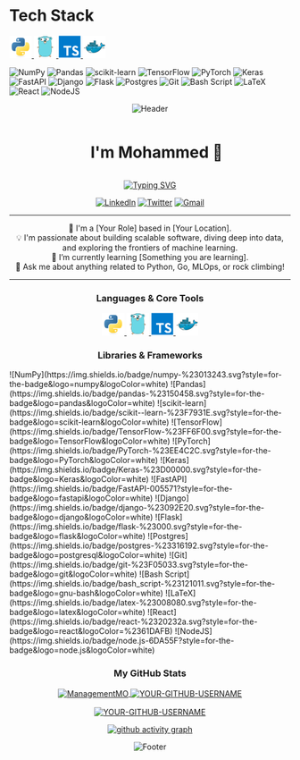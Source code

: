 # Tech Stack

<p align="left">
  <a href="https.python.org" target="_blank" rel="noreferrer"> <img src="https://raw.githubusercontent.com/devicons/devicon/master/icons/python/python-original.svg" alt="python" width="40" height="40"/> </a>
  <a href="https://golang.org" target="_blank" rel="noreferrer"> <img src="https://raw.githubusercontent.com/devicons/devicon/master/icons/go/go-original.svg" alt="go" width="40" height="40"/> </a>
  <a href="https://www.typescriptlang.org/" target="_blank" rel="noreferrer"> <img src="https://raw.githubusercontent.com/devicons/devicon/master/icons/typescript/typescript-original.svg" alt="typescript" width="40" height="40"/> </a>
  <a href="https://www.docker.com/" target="_blank" rel="noreferrer"> <img src="https://raw.githubusercontent.com/devicons/devicon/master/icons/docker/docker-original.svg" alt="docker" width="40" height="40"/> </a>
</p>

![NumPy](https://img.shields.io/badge/numpy-%23013243.svg?style=for-the-badge&logo=numpy&logoColor=white) ![Pandas](https://img.shields.io/badge/pandas-%23150458.svg?style=for-the-badge&logo=pandas&logoColor=white) ![scikit-learn](https://img.shields.io/badge/scikit--learn-%23F7931E.svg?style=for-the-badge&logo=scikit-learn&logoColor=white) ![TensorFlow](https://img.shields.io/badge/TensorFlow-%23FF6F00.svg?style=for-the-badge&logo=TensorFlow&logoColor=white) ![PyTorch](https://img.shields.io/badge/PyTorch-%23EE4C2C.svg?style=for-the-badge&logo=PyTorch&logoColor=white) ![Keras](https://img.shields.io/badge/Keras-%23D00000.svg?style=for-the-badge&logo=Keras&logoColor=white) ![FastAPI](https://img.shields.io/badge/FastAPI-005571?style=for-the-badge&logo=fastapi&logoColor=white) ![Django](https://img.shields.io/badge/django-%23092E20.svg?style=for-the-badge&logo=django&logoColor=white) ![Flask](https://img.shields.io/badge/flask-%23000.svg?style=for-the-badge&logo=flask&logoColor=white) ![Postgres](https://img.shields.io/badge/postgres-%23316192.svg?style=for-the-badge&logo=postgresql&logoColor=white) ![Git](https://img.shields.io/badge/git-%23F05033.svg?style=for-the-badge&logo=git&logoColor=white) ![Bash Script](https://img.shields.io/badge/bash_script-%23121011.svg?style=for-the-badge&logo=gnu-bash&logoColor=white) ![LaTeX](https://img.shields.io/badge/latex-%23008080.svg?style=for-the-badge&logo=latex&logoColor=white) ![React](https://img.shields.io/badge/react-%2320232a.svg?style=for-the-badge&logo=react&logoColor=%2361DAFB) ![NodeJS](https://img.shields.io/badge/node.js-6DA55F?style=for-the-badge&logo=node.js&logoColor=white)






<!-- 
-->

<!-- 1. HEADER -->
<p align="center">
  <img src="https://capsule-render.vercel.app/api?type=waving&color=gradient&height=250§ion=header&text=Hi%20there!&fontSize=70" alt="Header" />
</p>

<!-- 2. INTRODUCTION -->
<div id="user-content-toc">
  <ul align="center">
    <summary><h1 style="display: inline-block;">I'm Mohammed 👋</h1></summary>
  </ul>
</div>

<p align="center">
  <a href="https://github.com/YOUR-GITHUB-USERNAME">
    <img src="http://readme-typing-svg.herokuapp.com?font=Fira+Code&size=24&pause=1000&color=33F7F7&width=435&lines=Software+Engineer;Data+Scientist;Machine+Learning+Enthusiast;Always+Learning" alt="Typing SVG" />
  </a>
</p>

<!-- 3. SOCIALS -->
<p align="center">
  <a href="https://www.linkedin.com/in/your-linkedin-username" target="_blank"><img src="https://img.shields.io/badge/LinkedIn-0077B5?style=for-the-badge&logo=linkedin&logoColor=white" alt="LinkedIn"></a>
  <a href="https://twitter.com/your-twitter-handle" target="_blank"><img src="https://img.shields.io/badge/Twitter-1DA1F2?style=for-the-badge&logo=twitter&logoColor=white" alt="Twitter"></a>
  <a href="mailto:your-email@example.com"><img src="https://img.shields.io/badge/Gmail-D14836?style=for-the-badge&logo=gmail&logoColor=white" alt="Gmail"></a>
</p>
<hr>

<!-- 4. ABOUT ME -->
<p align="center">
  🚀 I'm a [Your Role] based in [Your Location].<br>
  💡 I'm passionate about building scalable software, diving deep into data, and exploring the frontiers of machine learning.<br>
  🌱 I’m currently learning [Something you are learning].<br>
  💬 Ask me about anything related to Python, Go, MLOps, or rock climbing! <br>
</p>
<hr>

<!-- 5. TECH STACK -->
<h3 align="center">Languages & Core Tools</h3>
<p align="center">
  <a href="https://www.python.org" target="_blank" rel="noreferrer"> <img src="https://raw.githubusercontent.com/devicons/devicon/master/icons/python/python-original.svg" alt="python" width="40" height="40"/> </a>
  <a href="https://golang.org" target="_blank" rel="noreferrer"> <img src="https://raw.githubusercontent.com/devicons/devicon/master/icons/go/go-original.svg" alt="go" width="40" height="40"/> </a>
  <a href="https://www.typescriptlang.org/" target="_blank" rel="noreferrer"> <img src="https://raw.githubusercontent.com/devicons/devicon/master/icons/typescript/typescript-original.svg" alt="typescript" width="40" height="40"/> </a>
  <a href="https://www.docker.com/" target="_blank" rel="noreferrer"> <img src="https://raw.githubusercontent.com/devicons/devicon/master/icons/docker/docker-original.svg" alt="docker" width="40" height="40"/> </a>
</p>

<h3 align="center">Libraries & Frameworks</h3>
![NumPy](https://img.shields.io/badge/numpy-%23013243.svg?style=for-the-badge&logo=numpy&logoColor=white) ![Pandas](https://img.shields.io/badge/pandas-%23150458.svg?style=for-the-badge&logo=pandas&logoColor=white) ![scikit-learn](https://img.shields.io/badge/scikit--learn-%23F7931E.svg?style=for-the-badge&logo=scikit-learn&logoColor=white) ![TensorFlow](https://img.shields.io/badge/TensorFlow-%23FF6F00.svg?style=for-the-badge&logo=TensorFlow&logoColor=white) ![PyTorch](https://img.shields.io/badge/PyTorch-%23EE4C2C.svg?style=for-the-badge&logo=PyTorch&logoColor=white) ![Keras](https://img.shields.io/badge/Keras-%23D00000.svg?style=for-the-badge&logo=Keras&logoColor=white) ![FastAPI](https://img.shields.io/badge/FastAPI-005571?style=for-the-badge&logo=fastapi&logoColor=white) ![Django](https://img.shields.io/badge/django-%23092E20.svg?style=for-the-badge&logo=django&logoColor=white) ![Flask](https://img.shields.io/badge/flask-%23000.svg?style=for-the-badge&logo=flask&logoColor=white) ![Postgres](https://img.shields.io/badge/postgres-%23316192.svg?style=for-the-badge&logo=postgresql&logoColor=white) ![Git](https://img.shields.io/badge/git-%23F05033.svg?style=for-the-badge&logo=git&logoColor=white) ![Bash Script](https://img.shields.io/badge/bash_script-%23121011.svg?style=for-the-badge&logo=gnu-bash&logoColor=white) ![LaTeX](https://img.shields.io/badge/latex-%23008080.svg?style=for-the-badge&logo=latex&logoColor=white) ![React](https://img.shields.io/badge/react-%2320232a.svg?style=for-the-badge&logo=react&logoColor=%2361DAFB) ![NodeJS](https://img.shields.io/badge/node.js-6DA55F?style=for-the-badge&logo=node.js&logoColor=white)

<!-- 6. GITHUB STATS -->
<h3 align="center">My GitHub Stats</h3>
<p align="center">
  <a href="https://github.com/ManagementMO">
    <img align="center" src="https://github-readme-stats.vercel.app/api?username=ManagementMO&show_icons=true&locale=en&theme=dracula" alt="ManagementMO" />
  </a>
  <a href="https://github.com/ManagementMO">
    <img align="center" src="https://github-readme-stats.vercel.app/api/top-langs?username=ManagementMOE&layout=compact&locale=en&theme=dracula" alt="YOUR-GITHUB-USERNAME" />
  </a>
</p>
<p align="center">
  <a href="https://github.com/ManagementMO">
    <img align="center" src="https://github-readme-streak-stats.herokuapp.com/?user=ManagementMO&theme=dracula" alt="YOUR-GITHUB-USERNAME" />
  </a>
</p>

<!-- 7. GITHUB ACTIVITY GRAPH -->
<p align="center">
  <a href="https://github.com/ManagementMO">
    <img src="https://github-readme-activity-graph.vercel.app/graph?username=ManagementMO&bg_color=282a36&color=f8f8f2&line=ff79c6&point=bd93f9&area=true&hide_border=true" alt="github activity graph" />
  </a>
</p>

<!-- 8. FOOTER -->
<p align="center">
  <img src="https://capsule-render.vercel.app/api?type=waving&color=gradient&height=150§ion=footer" alt="Footer" />
</p>
